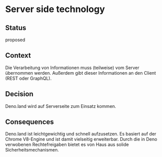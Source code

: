 # Server side technology

## Status

proposed

## Context

Die Verarbeitung von Informationen muss (teilweise) vom Server übernommen werden. Außerdem gibt dieser Informationen an den Client (REST oder GraphQL).

## Decision

Deno.land wird auf Serverseite zum Einsatz kommen.

## Consequences

Deno.land ist leichtgewichtig und schnell aufzusetzen. Es basiert auf der Chrome V8-Engine und ist damit vielseitig erweiterbar. Durch die in Deno verwobenen Rechtefreigaben bietet es von Haus aus solide Sicherheitsmechanismen. 